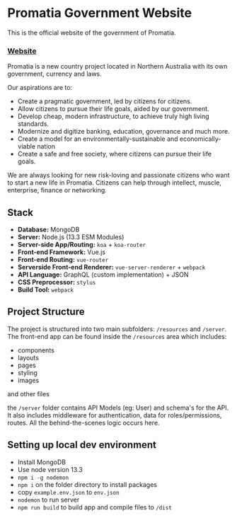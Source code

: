 # Promatia Government Website
This is the official website of the government of Promatia.

### [Website](https://promatia.com)

Promatia is a new country project located in Northern Australia with its own government, currency and laws.

Our aspirations are to:

- Create a pragmatic government, led by citizens for citizens.
- Allow citizens to pursue their life goals, aided by our government.
- Develop cheap, modern infrastructure, to achieve truly high living standards.
- Modernize and digitize banking, education, governance and much more.
- Create a model for an environmentally-sustainable and economically-viable nation
- Create a safe and free society, where citizens can pursue their life goals.

We are always looking for new risk-loving and passionate citizens who want to start a new life in Promatia. Citizens can help through intellect, muscle, enterprise, finance or networking.

## Stack

- **Database:** MongoDB
- **Server:** Node.js (13.3 ESM Modules)
- **Server-side App/Routing:** `koa` + `koa-router`
- **Front-end Framework:** Vue.js
- **Front-end Routing:** `vue-router`
- **Serverside Front-end Renderer:** `vue-server-renderer` + `webpack`
- **API Language:** GraphQL (custom implementation) + JSON
- **CSS Preprocessor:** `stylus`
- **Build Tool:** `webpack`

## Project Structure

The project is structured into two main subfolders: `/resources` and `/server`. The front-end app can be found inside the `/resources` area which includes:

- components
- layouts
- pages
- styling
- images

and other files

the `/server` folder contains API Models (eg: User) and schema's for the API. It also includes middleware for authentication, data for roles/permissions, routes. All the behind-the-scenes logic occurs here.


## Setting up local dev environment

- Install MongoDB
- Use node version 13.3
- `npm i -g nodemon`
- `npm i` on the folder directory to install packages
- copy `example.env.json` to `env.json`
- `nodemon` to run server
- `npm run build` to build app and compile files to `/dist`